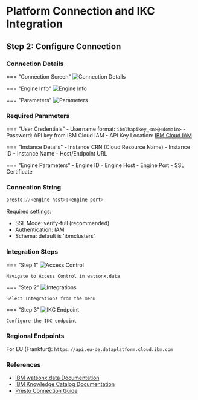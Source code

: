 # Platform Connection and IKC Integration

## Step 2: Configure Connection

### Connection Details

=== "Connection Screen"
    ![Connection Details](https://github.com/user-attachments/assets/709ee2f3-4f9f-427a-88d1-423284b71f45)

=== "Engine Info"
    ![Engine Info](https://github.com/user-attachments/assets/6a30dde7-b1bb-44d1-aba1-ce62004980d1)

=== "Parameters"
    ![Parameters](https://github.com/user-attachments/assets/0efd5e29-c842-4d2d-be36-13f551eea31a)

### Required Parameters

=== "User Credentials"
    - Username format: `ibmlhapikey_<n>@<domain>`
    - Password: API key from IBM Cloud IAM
    - API Key Location: [IBM Cloud IAM](https://cloud.ibm.com/iam/apikeys)

=== "Instance Details"
    - Instance CRN (Cloud Resource Name)
    - Instance ID
    - Instance Name
    - Host/Endpoint URL

=== "Engine Parameters"
    - Engine ID
    - Engine Host
    - Engine Port
    - SSL Certificate

### Connection String

```sql
presto://<engine-host>:<engine-port>
```

Required settings:
- SSL Mode: verify-full (recommended)
- Authentication: IAM
- Schema: default is 'ibmclusters'

### Integration Steps

=== "Step 1"
    ![Access Control](https://github.com/user-attachments/assets/3e70d2f8-13ae-4e78-a211-d96380b883be)
    
    Navigate to Access Control in watsonx.data

=== "Step 2"
    ![Integrations](https://github.com/user-attachments/assets/d8aa3214-4b41-424c-8dfa-0dcc99222e50)
    
    Select Integrations from the menu

=== "Step 3"
    ![IKC Endpoint](https://github.com/user-attachments/assets/8aa77dd3-c772-4a2b-a5af-778f50c1fc2b)
    
    Configure the IKC endpoint

### Regional Endpoints

For EU (Frankfurt): `https://api.eu-de.dataplatform.cloud.ibm.com`

### References

- [IBM watsonx.data Documentation](https://cloud.ibm.com/docs/watsonxdata?topic=watsonxdata-ikc_integration)
- [IBM Knowledge Catalog Documentation](https://cloud.ibm.com/docs/data-catalog)
- [Presto Connection Guide](https://cloud.ibm.com/docs/watsonxdata?topic=watsonxdata-presto-connection)